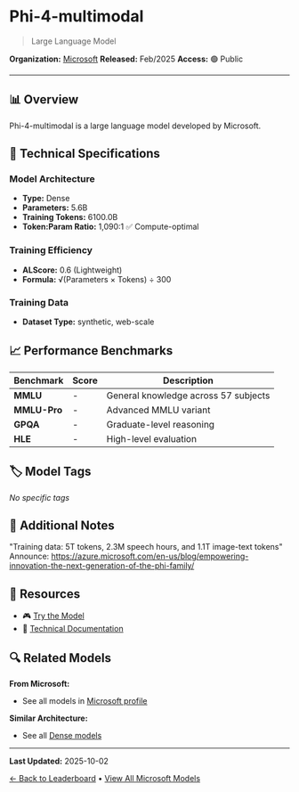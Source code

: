 # Phi-4-multimodal

> Large Language Model

**Organization:** [Microsoft](../../labs/microsoft.md)
**Released:** Feb/2025
**Access:** 🟢 Public

---

## 📊 Overview

Phi-4-multimodal is a large language model developed by Microsoft.

## 🔧 Technical Specifications

### Model Architecture
- **Type:** Dense
- **Parameters:** 5.6B
- **Training Tokens:** 6100.0B
- **Token:Param Ratio:** 1,090:1 ✅ Compute-optimal

### Training Efficiency
- **ALScore:** 0.6 (Lightweight)
- **Formula:** √(Parameters × Tokens) ÷ 300

### Training Data
- **Dataset Type:** synthetic, web-scale

## 📈 Performance Benchmarks

| Benchmark | Score | Description |
|-----------|-------|-------------|
| **MMLU** | - | General knowledge across 57 subjects |
| **MMLU-Pro** | - | Advanced MMLU variant |
| **GPQA** | - | Graduate-level reasoning |
| **HLE** | - | High-level evaluation |

## 🏷️ Model Tags

_No specific tags_

## 📝 Additional Notes

"Training data: 5T tokens, 2.3M speech hours, and 1.1T image-text tokens" Announce: https://azure.microsoft.com/en-us/blog/empowering-innovation-the-next-generation-of-the-phi-family/

## 🔗 Resources

- 🎮 [Try the Model](https://huggingface.co/microsoft/Phi-4-multimodal-instruct)
- 📄 [Technical Documentation](https://huggingface.co/microsoft/Phi-4-multimodal-instruct/blob/main/phi_4_mm.tech_report.02252025.pdf)

## 🔍 Related Models

**From Microsoft:**
- See all models in [Microsoft profile](../../labs/microsoft.md)

**Similar Architecture:**
- See all [Dense models](../../architectures/dense.md)

---

**Last Updated:** 2025-10-02

[← Back to Leaderboard](../../README.md) • [View All Microsoft Models](../../labs/microsoft.md)
